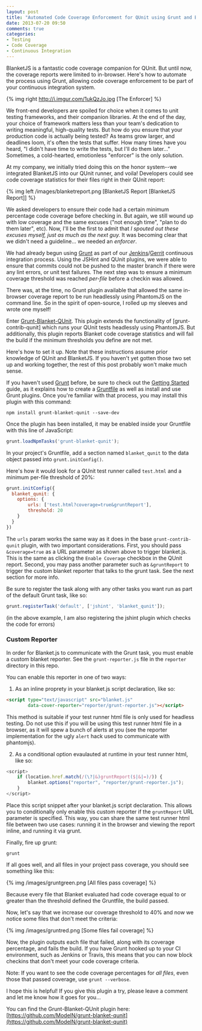 ```yaml
---
layout: post
title: "Automated Code Coverage Enforcement for QUnit using Grunt and Blanket"
date: 2013-07-20 09:50
comments: true
categories: 
- Testing 
- Code Coverage
- Continuous Integration
---
```

BlanketJS is a fantastic code coverage companion for QUnit.  But until now, the coverage reports were limited to in-browser.  Here's how to automate the process using Grunt, allowing code coverage enforcement to be part of your continuous integration system.

<!-- more -->

{% img right http://i.imgur.com/1ukQzJo.jpg [The Enforcer] %}

We front-end developers are spoiled for choice when it comes to unit testing frameworks, and their companion libraries.  At the end of the day, your choice of framework matters less than your team's dedication to writing meaningful, high-quality tests.  But how do you ensure that your production code is actually being tested?  As teams grow larger, and deadlines loom, it's often the tests that suffer.  How many times have you heard, "I didn't have time to write the tests, but I'll do them later..."  Sometimes, a cold-hearted, emotionless "enforcer" is the only solution.

At my company, we initially tried doing this on the honor system--we integrated BlanketJS into our QUnit runner, and voila! Developers could see code coverage statistics for their files right in their QUnit report:

{% img left /images/blanketreport.png [BlanketJS Report [BlanketJS Report]] %}

We asked developers to ensure their code had a certain minimum percentage code coverage before checking in.  But again, we still wound up with low coverage and the same excuses ("not enough time", "plan to do them later", etc).  Now, I'll be the first to admit that *I spouted out these excuses myself, just as much as the next guy.*  It was becoming clear that we didn't need a guideline... we needed an *enforcer*.

We had already begun using [Grunt](http://gruntjs.org) as part of our [Jenkins](http://jenkins-ci.org)/[Gerrit](http://code.google.com/p/gerrit/) continuous integration process.  Using the JSHint and QUnit plugins, we were able to ensure that commits could not be pushed to the master branch if there were any lint errors, or unit test failures.  The next step was to ensure a minimum coverage threshold was reached *per-file* before a checkin was allowed.  

There was, at the time, no Grunt plugin available that allowed the same in-browser coverage report to be run headlessly using PhantomJS on the command line.  So in the spirit of open-source, I rolled up my sleeves and wrote one myself!

Enter [Grunt-Blanket-QUnit](https://github.com/ModelN/grunt-blanket-qunit).  This plugin extends the functionality of [grunt-contrib-qunit] which runs your QUnit tests headlessly using PhantomJS.  But additionally, this plugin reports Blanket code coverage statistics and will fail the build if the minimum thresholds you define are not met.

Here's how to set it up.  Note that these instructions assume prior knowledge of QUnit and BlanketJS.  If you haven't yet gotten those two set up and working together, the rest of this post probably won't make much sense.

If you haven't used [Grunt](http://gruntjs.com/) before, be sure to check out the [Getting Started](http://gruntjs.com/getting-started) guide, as it explains how to create a [Gruntfile](http://gruntjs.com/sample-gruntfile) as well as install and use Grunt plugins. Once you're familiar with that process, you may install this plugin with this command:

```
npm install grunt-blanket-qunit --save-dev
```

Once the plugin has been installed, it may be enabled inside your Gruntfile with this line of JavaScript:

```js
grunt.loadNpmTasks('grunt-blanket-qunit');
```

In your project's Gruntfile, add a section named `blanket_qunit` to the data object passed into `grunt.initConfig()`.

Here's how it would look for a QUnit test runner called `test.html` and a minimum per-file threshold of 20%:

```js
grunt.initConfig({
  blanket_qunit: {
    options: {
		urls: ['test.html?coverage=true&gruntReport'],
        threshold: 20
    }
  }
})
```

The `urls` param works the same way as it does in the base `grunt-contrib-qunit` plugin, with two important considerations.  First, you should pass `&coverage=true` as a URL parameter as shown above to trigger blanket.js.  This is the same as clicking the `Enable Coverage` checkbox in the QUnit report.  Second, you may pass another parameter such as `&gruntReport` to trigger the custom blanket reporter that talks to the grunt task.  See the next section for more info.

Be sure to register the task along with any other tasks you want run as part of the default Grunt task, like so:

```js
grunt.registerTask('default', ['jshint', 'blanket_qunit']);
```

(in the above example, I am also registering the jshint plugin which checks the code for errors)

### Custom Reporter

In order for Blanket.js to communicate with the Grunt task, you must enable a custom blanket reporter.  See the `grunt-reporter.js` file in the `reporter` directory in this repo.

You can enable this reporter in one of two ways:

1. As an inline proprety in your blanket.js script declaration, like so:

```html
<script type="text/javascript" src="blanket.js"
        data-cover-reporter="reporter/grunt-reporter.js"></script>
```

This method is suitable if your test runner html file is only used for headless testing.  Do not use this if you will be using this test runner html file in a browser, as it will spew a bunch of alerts at you (see the reporter implementation for the ugly `alert` hack used to communicate with phantomjs).

2. As a conditional option evaulauted at runtime in your test runner html, like so:

```js
<script>
    if (location.href.match(/(\?|&)gruntReport($|&|=)/)) {
        blanket.options("reporter", "reporter/grunt-reporter.js");
    }
</script>
``` 

Place this script snippet after your blanket.js script declaration.  This allows you to conditionally only enable this custom reporter if the `gruntReport` URL parameter is specified.  This way, you can share the same test runner html file between two use cases: running it in the browser and viewing the report inline, and running it via grunt. 

Finally, fire up grunt:

```
grunt
```

If all goes well, and all files in your project pass coverage, you should see something like this:

{% img /images/gruntgreen.png [All files pass coverage] %}

Because every file that Blanket evaluated had code coverage equal to or greater than the threshold defined the Gruntfile, the build passed.

Now, let's say that we increase our coverage threshold to 40% and now we notice some files that don't meet the criteria:

{% img /images/gruntred.png [Some files fail coverage] %}

Now, the plugin outputs each file that failed, along with its coverage percentage, and fails the build.  If you have Grunt hooked up to your CI environment, such as Jenkins or Travis, this means that you can now block checkins that don't meet your code coverage criteria.

Note: If you want to see the code coverage percentages for *all files*, even those that passed coverage, use `grunt --verbose`.

I hope this is helpful!  If you give this plugin a try, please leave a comment and let me know how it goes for you...

You can find the Grunt-Blanket-QUnit plugin here: [https://github.com/ModelN/grunt-blanket-qunit](https://github.com/ModelN/grunt-blanket-qunit)